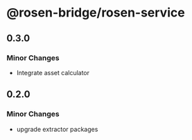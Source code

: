 # @rosen-bridge/rosen-service

## 0.3.0

### Minor Changes

- Integrate asset calculator

## 0.2.0

### Minor Changes

- upgrade extractor packages
